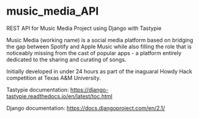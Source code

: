 # music_media_API

REST API for Music Media Project using Django with Tastypie

Music Media (working name) is a social media platform based on bridging the gap between Spotify and Apple Music while also filling the role that is noticeably missing from the cast of popular apps - a platform entirely dedicated to the sharing and curating of songs.

Initially developed in under 24 hours as part of the inaguaral Howdy Hack competition at Texas A&M University.

Tastypie documentation: https://django-tastypie.readthedocs.io/en/latest/toc.html

Django documentation: https://docs.djangoproject.com/en/2.1/
